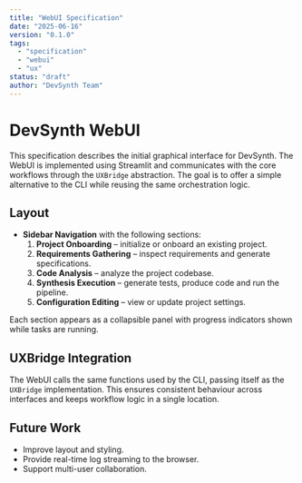 ```yaml
---
title: "WebUI Specification"
date: "2025-06-16"
version: "0.1.0"
tags:
  - "specification"
  - "webui"
  - "ux"
status: "draft"
author: "DevSynth Team"
---
```


# DevSynth WebUI

This specification describes the initial graphical interface for
DevSynth. The WebUI is implemented using Streamlit and communicates
with the core workflows through the `UXBridge` abstraction. The goal is
to offer a simple alternative to the CLI while reusing the same
orchestration logic.

## Layout

- **Sidebar Navigation** with the following sections:
  1. **Project Onboarding** – initialize or onboard an existing project.
  2. **Requirements Gathering** – inspect requirements and generate
     specifications.
  3. **Code Analysis** – analyze the project codebase.
  4. **Synthesis Execution** – generate tests, produce code and run the
     pipeline.
  5. **Configuration Editing** – view or update project settings.

Each section appears as a collapsible panel with progress indicators
shown while tasks are running.

## UXBridge Integration

The WebUI calls the same functions used by the CLI, passing itself as
the `UXBridge` implementation. This ensures consistent behaviour across
interfaces and keeps workflow logic in a single location.

## Future Work

- Improve layout and styling.
- Provide real-time log streaming to the browser.
- Support multi-user collaboration.

